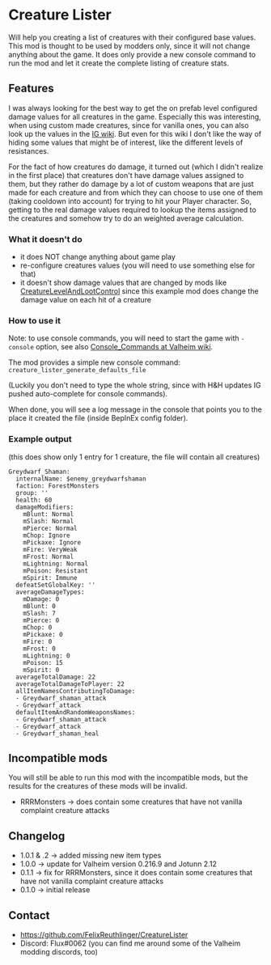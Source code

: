 # Creature Lister

Will help you creating a list of creatures with their configured base values. This mod is thought to be used by modders
only, since it will not change anything about the game. It does only provide a new console command to run the mod and
let it create the complete listing of creature stats.

## Features

I was always looking for the best way to get the on prefab level configured damage values for all creatures in the game.
Especially this was interesting, when using custom made creatures, since for vanilla ones, you can also look up the
values in the [IG wiki](https://valheim.fandom.com/wiki/Creatures). But even for this wiki I don't like the way of
hiding some values that might be of interest, like the different levels of resistances.

For the fact of how creatures do damage, it turned out (which I didn't realize in the first place) that creatures don't
have damage values assigned to them, but they rather do damage by a lot of custom weapons that are just made for each
creature and from which they can choose to use one of them (taking cooldown into account) for trying to hit your Player
character. So, getting to the real damage values required to lookup the items assigned to the creatures and somehow try
to do an weighted average calculation.

### What it doesn't do

* it does NOT change anything about game play
* re-configure creatures values (you will need to use something else for that)
* it doesn't show damage values that are changed by mods
  like [CreatureLevelAndLootControl](https://valheim.thunderstore.io/package/Smoothbrain/CreatureLevelAndLootControl/)
  since this example mod does change the damage value on each hit of a creature

### How to use it

Note: to use console commands, you will need to start the game with ```-console``` option, see
also [Console_Commands at Valheim wiki](https://valheim.fandom.com/wiki/Console_Commands).

The mod provides a simple new console command: ```creature_lister_generate_defaults_file```

(Luckily you don't need to type the whole string, since with H&H updates IG pushed auto-complete for console commands).

When done, you will see a log message in the console that points you to the place it created the file (inside BepInEx
config folder).

### Example output

(this does show only 1 entry for 1 creature, the file will contain all creatures)

```
Greydwarf_Shaman:
  internalName: $enemy_greydwarfshaman
  faction: ForestMonsters
  group: ''
  health: 60
  damageModifiers:
    mBlunt: Normal
    mSlash: Normal
    mPierce: Normal
    mChop: Ignore
    mPickaxe: Ignore
    mFire: VeryWeak
    mFrost: Normal
    mLightning: Normal
    mPoison: Resistant
    mSpirit: Immune
  defeatSetGlobalKey: ''
  averageDamageTypes:
    mDamage: 0
    mBlunt: 0
    mSlash: 7
    mPierce: 0
    mChop: 0
    mPickaxe: 0
    mFire: 0
    mFrost: 0
    mLightning: 0
    mPoison: 15
    mSpirit: 0
  averageTotalDamage: 22
  averageTotalDamageToPlayer: 22
  allItemNamesContributingToDamage:
  - Greydwarf_shaman_attack
  - Greydwarf_attack
  defaultItemAndRandomWeaponsNames:
  - Greydwarf_shaman_attack
  - Greydwarf_attack
  - Greydwarf_shaman_heal
```

## Incompatible mods

You will still be able to run this mod with the incompatible mods, but the results for the creatures of these mods will
be invalid.

* RRRMonsters -> does contain some creatures that have not vanilla complaint creature attacks

## Changelog

* 1.0.1 & .2 -> added missing new item types
* 1.0.0 -> update for Valheim version 0.216.9 and Jotunn 2.12
* 0.1.1 -> fix for RRRMonsters, since it does contain some creatures that have not vanilla complaint creature attacks
* 0.1.0 -> initial release

## Contact

* https://github.com/FelixReuthlinger/CreatureLister
* Discord: Flux#0062 (you can find me around some of the Valheim modding discords, too)
